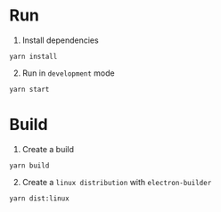 # Run

1. Install dependencies

```
yarn install
```

2. Run in `development` mode

```
yarn start
```

# Build

1. Create a build

```
yarn build
```

2. Create a `linux distribution` with `electron-builder`

```
yarn dist:linux
```
